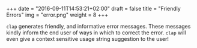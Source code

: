 +++
date = "2016-09-11T14:53:21+02:00"
draft = false
title = "Friendly Errors"
img = "error.png"
weight = 8
+++

`clap` generates friendly, and informative error messages. These messages kindly inform the end user
of ways in which to correct the error. `clap` will even give a context sensitive usage string
suggestion to the user!
